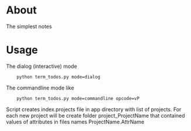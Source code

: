 About
===
The simplest notes

Usage
===
The dialog (interactive) mode
```
    python term_todos.py mode=dialog
```

The commandline mode like
```
    python term_todos.py mode=commandline opcode=vP
```

Script creates index.projects file in app directory with list of projects.
For each new project will be create folder project_ProjectName that
contained values of attributes in files names ProjectName.AttrName
